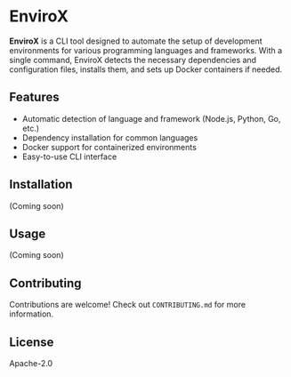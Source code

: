# EnviroX

**EnviroX** is a CLI tool designed to automate the setup of development environments for various programming languages and frameworks. With a single command, EnviroX detects the necessary dependencies and configuration files, installs them, and sets up Docker containers if needed.

## Features
- Automatic detection of language and framework (Node.js, Python, Go, etc.)
- Dependency installation for common languages
- Docker support for containerized environments
- Easy-to-use CLI interface

## Installation
(Coming soon)

## Usage
(Coming soon)

## Contributing
Contributions are welcome! Check out `CONTRIBUTING.md` for more information.

## License
Apache-2.0